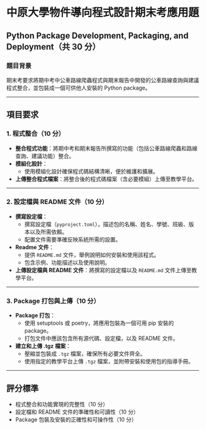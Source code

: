 # 中原大學物件導向程式設計期末考應用題

## Python Package Development, Packaging, and Deployment（共 30 分）

### 題目背景

期末考要求將期中考中公車路線爬蟲程式與期末報告中開發的公車路線查詢與建議程式整合，並包裝成一個可供他人安裝的 Python package。

---

## 項目要求

### 1. 程式整合（10 分）

- **整合程式功能**：將期中考和期末報告所撰寫的功能（包括公車路線爬蟲和路線查詢、建議功能）整合。
- **模組化設計**：
  - 使用模組化設計確保程式碼結構清晰，便於維護和擴展。
- **上傳整合程式檔案**：將整合後的程式碼檔案（含必要模組）上傳至教學平台。

---

### 2. 設定檔與 README 文件（10 分）

- **撰寫設定檔**：
  - 撰寫設定檔（`pyproject.toml`），描述包的名稱、姓名、學號、班級、版本以及所需依賴。
  - 配置文件需要準確反映系統所需的設置。
- **Readme 文件**：
  - 提供 `README.md` 文件，舉例說明如何安裝和使用該程式。
  - 包含示例、功能描述以及使用說明。
- **上傳設定檔與 README 文件**：將撰寫的設定檔以及 `README.md` 文件上傳至教學平台。

---

### 3. Package 打包與上傳（10 分）

- **Package 打包**：
  - 使用 setuptools 或 poetry，將應用包裝為一個可用 pip 安裝的 package。
  - 打包文件中應該包含所有源代碼、設定檔，以及 README 文件。
- **建立和上傳 .tgz 檔案**：
  - 壓縮並包裝成 `.tgz` 檔案，確保所有必要文件齊全。
  - 使用指定的教學平台上傳 `.tgz` 檔案，並附帶安裝和使用包的指導手冊。

---

## 評分標準

- 程式整合和功能實現的完整性（10 分）
- 設定檔和 README 文件的準確性和可讀性（10 分）
- Package 包裝及安裝的正確性和可操作性（10 分）
